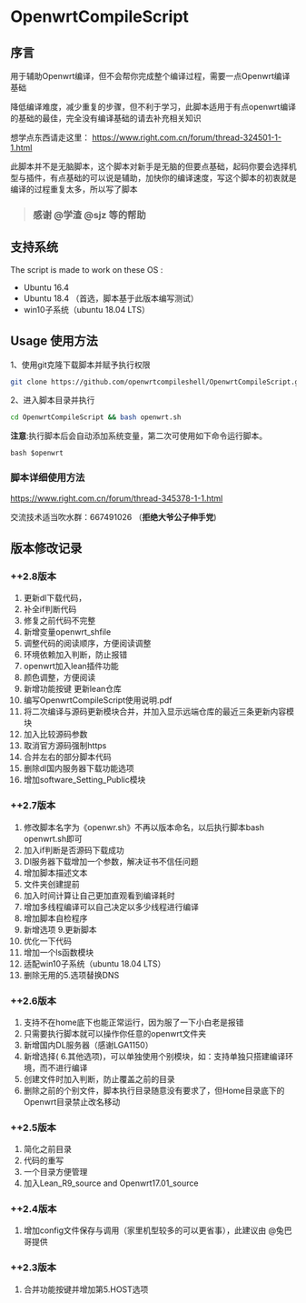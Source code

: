 # OpenwrtCompileScript

## 序言

用于辅助Openwrt编译，但不会帮你完成整个编译过程，需要一点Openwrt编译基础

降低编译难度，减少重复的步骤，但不利于学习，此脚本适用于有点openwrt编译的基础的最佳，完全没有编译基础的请去补充相关知识

 想学点东西请走这里： https://www.right.com.cn/forum/thread-324501-1-1.html

 此脚本并不是无脑脚本，这个脚本对新手是无脑的但要点基础，起码你要会选择机型与插件，有点基础的可以说是辅助，加快你的编译速度，写这个脚本的初衷就是编译的过程重复太多，所以写了脚本

> ### 感谢 @学渣 @sjz 等的帮助

## 支持系统

The script is made to work on these OS :

- Ubuntu 16.4
- Ubuntu 18.4 （首选，脚本基于此版本编写测试）
- win10子系统（ubuntu 18.04 LTS）

## Usage 使用方法

1、使用git克隆下载脚本并赋予执行权限

```bash
git clone https://github.com/openwrtcompileshell/OpenwrtCompileScript.git && chmod +x OpenwrtCompileScript/openwrt.sh

```

2、进入脚本目录并执行

```bash
cd OpenwrtCompileScript && bash openwrt.sh
```

**注意**:执行脚本后会自动添加系统变量，第二次可使用如下命令运行脚本。

`bash $openwrt`

### 脚本详细使用方法

https://www.right.com.cn/forum/thread-345378-1-1.html

交流技术适当吹水群：667491026   （**拒绝大爷公子伸手党**)

## 版本修改记录

### ++2.8版本

1. 更新dl下载代码，
2. 补全if判断代码
3. 修复之前代码不完整
4. 新增变量openwrt_shfile
5. 调整代码的阅读顺序，方便阅读调整
6. 环境依赖加入判断，防止报错
7. openwrt加入lean插件功能
8. 颜色调整，方便阅读
9.  新增功能按键 更新lean仓库
10. 编写OpenwrtCompileScript使用说明.pdf
11. 将二次编译与源码更新模块合并，并加入显示远端仓库的最近三条更新内容模块
12. 加入比较源码参数
13. 取消官方源码强制https
14. 合并左右的部分脚本代码
15. 删除dl国内服务器下载功能选项
16. 增加software_Setting_Public模块

### ++2.7版本

1. 修改脚本名字为《openwr.sh》不再以版本命名，以后执行脚本bash openwrt.sh即可
2. 加入if判断是否源码下载成功
3. Dl服务器下载增加一个参数，解决证书不信任问题
4. 增加脚本描述文本
5. 文件夹创建提前
6. 加入时间计算让自己更加直观看到编译耗时
7. 增加多线程编译可以自己决定以多少线程进行编译
8. 增加脚本自检程序
9. 新增选项 9.更新脚本
10. 优化一下代码
11. 增加一个ls函数模块
12. 适配win10子系统（ubuntu 18.04 LTS）
13. 删除无用的5.选项替换DNS

### ++2.6版本

1. 支持不在home底下也能正常运行，因为服了一下小白老是报错
2. 只需要执行脚本就可以操作你任意的openwrt文件夹
3. 新增国内DL服务器（感谢LGA1150）
4. 新增选择( 6.其他选项)，可以单独使用个别模块，如：支持单独只搭建编译环境，而不进行编译
5. 创建文件时加入判断，防止覆盖之前的目录
6. 删除之前的个别文件，脚本执行目录随意没有要求了，但Home目录底下的Openwrt目录禁止改名移动

### ++2.5版本

1. 简化之前目录
2. 代码的重写
3. 一个目录方便管理
4. 加入Lean_R9_source and Openwrt17.01_source

### ++2.4版本

1. 增加config文件保存与调用（家里机型较多的可以更省事），此建议由 @兔巴哥提供

### ++2.3版本

1. 合并功能按键并增加第5.HOST选项
